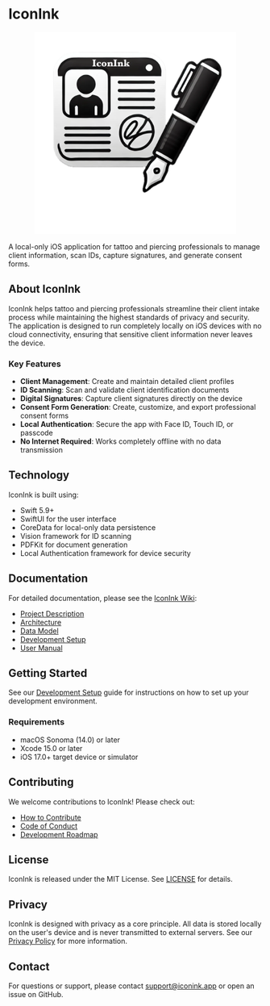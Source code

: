 # IconInk

<p align="center">
  <img src="iconink/Assets.xcassets/IconInk_nobg.png" alt="IconInk Logo" width="400" />
</p>

A local-only iOS application for tattoo and piercing professionals to manage client information, scan IDs, capture signatures, and generate consent forms.

## About IconInk

IconInk helps tattoo and piercing professionals streamline their client intake process while maintaining the highest standards of privacy and security. The application is designed to run completely locally on iOS devices with no cloud connectivity, ensuring that sensitive client information never leaves the device.

### Key Features

- **Client Management**: Create and maintain detailed client profiles
- **ID Scanning**: Scan and validate client identification documents
- **Digital Signatures**: Capture client signatures directly on the device
- **Consent Form Generation**: Create, customize, and export professional consent forms
- **Local Authentication**: Secure the app with Face ID, Touch ID, or passcode
- **No Internet Required**: Works completely offline with no data transmission

## Technology

IconInk is built using:

- Swift 5.9+
- SwiftUI for the user interface
- CoreData for local-only data persistence
- Vision framework for ID scanning
- PDFKit for document generation
- Local Authentication framework for device security

## Documentation

For detailed documentation, please see the [IconInk Wiki](https://github.com/iconink/iconink/wiki):

- [Project Description](https://github.com/iconink/iconink/wiki/Project-Description)
- [Architecture](https://github.com/iconink/iconink/wiki/Architecture)
- [Data Model](https://github.com/iconink/iconink/wiki/Data-Model)
- [Development Setup](https://github.com/iconink/iconink/wiki/Development-Setup)
- [User Manual](https://github.com/iconink/iconink/wiki/User-Manual)

## Getting Started

See our [Development Setup](https://github.com/iconink/iconink/wiki/Development-Setup) guide for instructions on how to set up your development environment.

### Requirements

- macOS Sonoma (14.0) or later
- Xcode 15.0 or later
- iOS 17.0+ target device or simulator

## Contributing

We welcome contributions to IconInk! Please check out:

- [How to Contribute](https://github.com/iconink/iconink/wiki/How-to-Contribute)
- [Code of Conduct](https://github.com/iconink/iconink/wiki/Code-of-Conduct)
- [Development Roadmap](https://github.com/iconink/iconink/wiki/Roadmap)

## License

IconInk is released under the MIT License. See [LICENSE](LICENSE) for details.

## Privacy

IconInk is designed with privacy as a core principle. All data is stored locally on the user's device and is never transmitted to external servers. See our [Privacy Policy](https://github.com/iconink/wiki/Privacy-Policy) for more information.

## Contact

For questions or support, please contact support@iconink.app or open an issue on GitHub.
